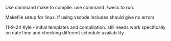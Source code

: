 Use command make to compile.
use command ./wecs to run.

Makefile setup for linux.
If using vscode includes should give no errors.

11-9-24 Kyle - initial templates and complilation. still needs work specifically 
on dateTime and checking different schedule availability.